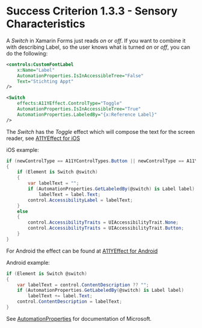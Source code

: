 # Success Criterion 1.3.3 - Sensory Characteristics

A *Switch* in Xamarin Forms just reads *on* or *off*. If you want to combine it with describing Label, so the user knows what is turned *on* or *off*, you can do the following:

```xml
<controls:CustomFontLabel
    x:Name="Label"
    AutomationProperties.IsInAccessibleTree="False"
    Text="Stichting Appt"
/>

<Switch
    effects:A11YEffect.ControlType="Toggle"
    AutomationProperties.IsInAccessibleTree="True"
    AutomationProperties.LabeledBy="{x:Reference Label}"
/>
```

The *Switch* has the *Toggle* effect which will compose the text for the screen reader, see [A11YEffect for iOS](./A11YEffect_iOS.md)

iOS example:

```csharp
if (newControlType == A11YControlTypes.Button || newControlType == A11YControlTypes.Toggle)
{
    if (Element is Switch @switch)
    {
        var labelText = "";
        if (AutomationProperties.GetLabeledBy(@switch) is Label label)
            labelText = label.Text;
        control.AccessibilityLabel = labelText;
    }
    else
    {
        control.AccessibilityTraits = UIAccessibilityTrait.None;
        control.AccessibilityTraits = UIAccessibilityTrait.Button;
    }
}
```

For Android the effect can be found at [A11YEffect for Android](./A11YEffect_Android.md)

Android example:

```csharp
if (Element is Switch @switch)
{
    var labelText = control.ContentDescription ?? "";
    if (AutomationProperties.GetLabeledBy(@switch) is Label label)
        labelText += label.Text;
    control.ContentDescription = labelText;
}
```

See [AutomationProperties](https://docs.microsoft.com/en-us/xamarin/xamarin-forms/app-fundamentals/accessibility/automation-properties) for documentation of Microsoft.
